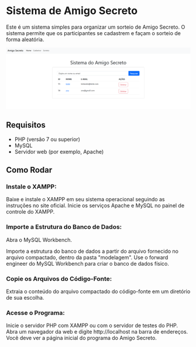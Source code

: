 # Sistema de Amigo Secreto

Este é um sistema simples para organizar um sorteio de Amigo Secreto. O sistema permite que os participantes se cadastrem e façam o sorteio de forma aleatória.

![Sistema de Amigo Secreto](assets/preview-aplicativo.png)

## Requisitos

- PHP (versão 7 ou superior)
- MySQL
- Servidor web (por exemplo, Apache)

## Como Rodar

### Instale o XAMPP:
Baixe e instale o XAMPP em seu sistema operacional seguindo as instruções no site oficial.
Inicie os serviços Apache e MySQL no painel de controle do XAMPP.

### Importe a Estrutura do Banco de Dados:
Abra o MySQL Workbench.

Importe a estrutura do banco de dados a partir do arquivo fornecido no arquivo compactado, dentro da pasta "modelagem". Use o forward engineer do MySQL Workbench para criar o banco de dados físico. 

### Copie os Arquivos do Código-Fonte:
Extraia o conteúdo do arquivo compactado do código-fonte em um diretório de sua escolha.

### Acesse o Programa:
Inicie o servidor PHP com XAMPP ou com o servidor de testes do PHP.
Abra um navegador da web e digite http://localhost na barra de endereços.
Você deve ver a página inicial do programa do Amigo Secreto.
